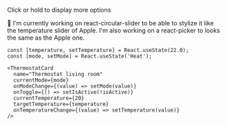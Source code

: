 Click or hold to display more options

🚧 I'm currently working on react-circular-slider to be able to stylize it like the temperature slider of Apple. I'm also working on a react-picker to looks the same as the Apple one.

```tsx
const [temperature, setTemperature] = React.useState(22.0);
const [mode, setMode] = React.useState('Heat');

<ThermostatCard
  name="Thermostat living room"
  currentMode={mode}
  onModeChange={(value) => setMode(value)}
  onToggle={() => setIsActive(!isActive)}
  currentTemperature={20}
  targetTemperature={temperature}
  onTemperatureChange={(value) => setTemperature(value)}
/>
```

